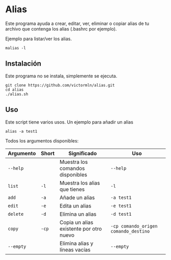# Alias

Este programa ayuda a crear, editar, ver, eliminar o copiar alias de tu archivo que contenga los alias (.bashrc por ejemplo).

Ejemplo para listar/ver los alias.
```shell
malias -l
```

## Instalación

Este programa no se instala, simplemente se ejecuta.

```shell
git clone https://github.com/victormln/alias.git
cd alias
./alias.sh
```

## Uso

Este script tiene varios usos. Un ejemplo para añadir un alias
```shell
alias -a test1
```

Todos los argumentos disponibles:

|Argumento           |Short|Significado                                   |Uso|
| ------------- | ---- | ---------------------------------------- |----------|
|`--help`       |      | Muestra los comandos disponibles         |`--help`  |
|`list`         |`-l`  | Muestra los alias que tienes             |`-l`    |
|`add`     |`-a`  | Añade un alias   |`-a test1`      |
|`edit`     |`-e`  | Edita un alias   |`-e test1`      |
|`delete`     |`-d`  | Elimina un alias   |`-d test1`      |
|`copy`     |`-cp`  | Copia un alias existente por otro nuevo   |`-cp comando_origen comando_destino`      |
|`--empty`     |  | Elimina alias y líneas vacías   |`--empty`      |
